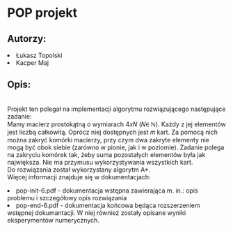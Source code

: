# POP projekt

## Autorzy:
 <li> Łukasz Topolski
 <li> Kacper Maj

## Opis:
<br>Projekt ten polegał na implementacji algorytmu rozwiązującego następujące zadanie:
<br>Mamy macierz prostokątną o wymiarach 4𝑥𝑁 (𝑁∈ ℕ). Każdy z jej elementów jest liczbą całkowitą. Oprócz niej dostępnych jest 𝑚 kart. Za pomocą nich można zakryć komórki macierzy, przy czym dwa zakryte elementy nie mogą być obok siebie (zarówno w pionie, jak i w poziomie). Zadanie polega na zakryciu komórek tak, żeby suma pozostałych elementów była jak największa. Nie ma przymusu wykorzystywania wszystkich kart.
<br>Do rozwiązania został wykorzystany algorytm A*.
<br>Więcej informacji znajduje się w dokumentacjach:
   <li> pop-init-6.pdf - dokumentacja wstępna zawierająca m. in.: opis problemu i szczegółowy opis rozwiązania
   <li> pop-end-6.pdf - dokumentacja końcowa będąca rozszerzeniem wstępnej dokumantacji. W niej również zostały opisane wyniki eksperymentów numerycznych.
